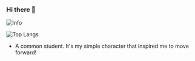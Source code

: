 ### Hi there 👋
![Info](https://github-readme-stats.vercel.app/api?username=glorydark&show_icons=true&theme=dracula)

![Top Langs](https://github-readme-stats.vercel.app/api/top-langs/?username=glorydark&card_width=445&layout=compact&theme=dracula)
- A common student. It's my simple character that inspired me to move forward!
